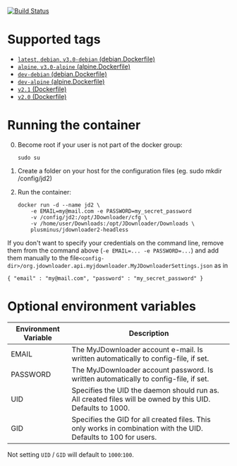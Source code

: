 [![Build Status](https://travis-ci.com/garrettcorn/headless-jd2-docker.svg?branch=master)](https://travis-ci.com/garrettcorn/headless-jd2-docker)
# Supported tags
 * [`latest`, `debian`, `v3.0-debian` (debian.Dockerfile)](https://github.com/garrettcorn/headless-jd2-docker/blob/master/debian.Dockerfile)
 * [`alpine`, `v3.0-alpine` (alpine.Dockerfile)](https://github.com/garrettcorn/headless-jd2-docker/blob/master/alpine.Dockerfile)
 * [`dev-debian` (debian.Dockerfile)](https://github.com/garrettcorn/headless-jd2-docker/blob/dev/debian.Dockerfile)
 * [`dev-alpine` (alpine.Dockerfile)](https://github.com/garrettcorn/headless-jd2-docker/blob/dev/alpine.Dockerfile)
 * [`v2.1` (Dockerfile)](https://github.com/garrettcorn/headless-jd2-docker/blob/v2.1/Dockerfile)
 * [`v2.0` (Dockerfile)](https://github.com/garrettcorn/headless-jd2-docker/blob/v2.0/Dockerfile)


# Running the container

0.  Become root if your user is not part of the docker group:

    ```
    sudo su
    ```
1.  Create a folder on your host for the configuration files (eg. sudo mkdir /config/jd2)
2.  Run the container:

    ```
    docker run -d --name jd2 \
        -e EMAIL=my@mail.com -e PASSWORD=my_secret_password
        -v /config/jd2:/opt/JDownloader/cfg \
        -v /home/user/Downloads:/opt/JDownloader/Downloads \
        plusminus/jdownloader2-headless
    ```

If you don't want to specify your credentials on the command line, remove them from the command above (`-e EMAIL=... -e PASSWORD=...`) 
and add them manually to the file`<config-dir>/org.jdownloader.api.myjdownloader.MyJDownloaderSettings.json` as in

```
{ "email" : "my@mail.com", "password" : "my_secret_password" }
```
    
# Optional environment variables
Environment Variable | Description
---------------------|------------
EMAIL                | The MyJDownloader account e-mail. Is written automatically to config-file, if set.
PASSWORD             | The MyJDownloader account password. Is written automatically to config-file, if set.
UID                  | Specifies the UID the daemon should run as. All created files will be owned by this UID. Defaults to 1000.
GID                  | Specifies the GID for all created files. This only works in combination with the UID. Defaults to 100 for users.

Not setting `UID` / `GID` will default to `1000`:`100`.
